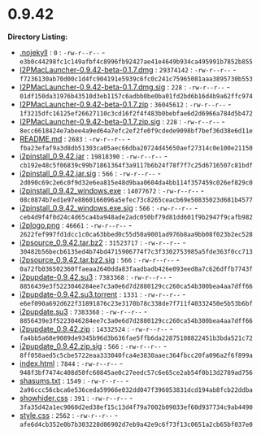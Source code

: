 0.9.42
======

**Directory Listing:**

 - [.nojekyll](.nojekyll) : `0` : `-rw-r--r--` - `e3b0c44298fc1c149afbf4c8996fb92427ae41e4649b934ca495991b7852b855`
 - [I2PMacLauncher-0.9.42-beta-0.1.7.dmg](I2PMacLauncher-0.9.42-beta-0.1.7.dmg) : `29374142` : `-rw-r--r--` - `f7236130ab70d00c1d4fc904191e5939c6fc0c241c75965081aaa3895730b553`
 - [I2PMacLauncher-0.9.42-beta-0.1.7.dmg.sig](I2PMacLauncher-0.9.42-beta-0.1.7.dmg.sig) : `228` : `-rw-r--r--` - `01df150da31976b43510d3eb1157c6adbb0be0ba01fd2bd6b16d4b9a62ffc974`
 - [I2PMacLauncher-0.9.42-beta-0.1.7.zip](I2PMacLauncher-0.9.42-beta-0.1.7.zip) : `36045612` : `-rw-r--r--` - `1f3215dfc16125ef26627110c3cd16f2f4f483b0bebfae6d2d6966a784d5b472`
 - [I2PMacLauncher-0.9.42-beta-0.1.7.zip.sig](I2PMacLauncher-0.9.42-beta-0.1.7.zip.sig) : `228` : `-rw-r--r--` - `8ecc6618424e7abee4a9ed64a7efc2ef2fe0f9cdede9098bf7bef36d38e6d11e`
 - [README.md](README.md) : `2683` : `-rw-r--r--` - `fba23efaf9a3d8db51303ca05aec66dba20724d45650aef27314c0e100e21150`
 - [i2pinstall_0.9.42.jar](i2pinstall_0.9.42.jar) : `19818390` : `-rw-r--r--` - `cb192e48c5f06839c99b71861364f3a9117b6b24f78f7f7c25d6716507c81bdf`
 - [i2pinstall_0.9.42.jar.sig](i2pinstall_0.9.42.jar.sig) : `566` : `-rw-r--r--` - `2d090c69c2e6c0f9d32e6ea815e48d9baa0604da4bb114f357459c026ef829c0`
 - [i2pinstall_0.9.42_windows.exe](i2pinstall_0.9.42_windows.exe) : `14077672` : `-rw-r--r--` - `08c0874b7ed1e97e8860166096a5efec73c8265ceacb69e50835023d681b4577`
 - [i2pinstall_0.9.42_windows.exe.sig](i2pinstall_0.9.42_windows.exe.sig) : `566` : `-rw-r--r--` - `ceb4d9f4f0d24c4d65ca4ba948ade2adc050bf79d81dd601f9b2947f9cafb982`
 - [i2plogo.png](i2plogo.png) : `46661` : `-rw-r--r--` - `2622fef997fd1dcc1c0ca63bbed0c55d50a9001ad976b8aa9bb08f023b2ec528`
 - [i2psource_0.9.42.tar.bz2](i2psource_0.9.42.tar.bz2) : `31523717` : `-rw-r--r--` - `30482b56becb6135ed4b74bd4715906774f7c3f3302753985a5fde363f0cc713`
 - [i2psource_0.9.42.tar.bz2.sig](i2psource_0.9.42.tar.bz2.sig) : `566` : `-rw-r--r--` - `0a72fb036502360ffaeaa2640dda83faadbadb426e093eed8a7c626dffb7743f`
 - [i2pupdate-0.9.42.su3](i2pupdate-0.9.42.su3) : `7383368` : `-rw-r--r--` - `8856439e3f5223046284ee7c3a0e6d7d2880129cc260ca54b300bea4aa7dff66`
 - [i2pupdate-0.9.42.su3.torrent](i2pupdate-0.9.42.su3.torrent) : `1331` : `-rw-r--r--` - `e6ef090a692d622f31891876c23e3170b78c338de7f711f40332450e5b53b6bf`
 - [i2pupdate.su3](i2pupdate.su3) : `7383368` : `-rw-r--r--` - `8856439e3f5223046284ee7c3a0e6d7d2880129cc260ca54b300bea4aa7dff66`
 - [i2pupdate_0.9.42.zip](i2pupdate_0.9.42.zip) : `14332524` : `-rw-r--r--` - `fa4bb5a68e9089de9345b96d3b636fae5ffb6da22875108822451b3bda521c72`
 - [i2pupdate_0.9.42.zip.sig](i2pupdate_0.9.42.zip.sig) : `566` : `-rw-r--r--` - `8ff058aed5c5cbe5722eaa333040fca4e3830aaec364fbcc20fa096a2f6f899a`
 - [index.html](index.html) : `7844` : `-rw-r--r--` - `948f3bf7474c408d50fc60845ae0c27eedc57c6e65ce2ab54f0b13d2789ad756`
 - [shasums.txt](shasums.txt) : `1549` : `-rw-r--r--` - `2a96ccc56cbca6e536ceda59966e032dd047f396053831dcd194ab8fcb22ddba`
 - [showhider.css](showhider.css) : `391` : `-rw-r--r--` - `3fa35d42a1ec9060d2ed38ef15c13d4f79a7002b09033ef60d937734c9ab4490`
 - [style.css](style.css) : `2562` : `-rw-r--r--` - `afe6d4cb352e0b7b303228d06902d7eb9a42e9c6f73f13c0651a2cb65bf037e0`
